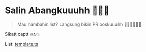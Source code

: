 # Salin Abangkuuuhh 🫡🔥🔝

> Mau nambahin list? Langsung bikin PR boskuuuhh 🤙🏻🤙🏻🤙🏻

Sikatt captt 🔥🔝💥

List: [template.ts](./src/lib/template.ts)
